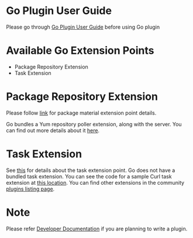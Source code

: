 # Go Plugin User Guide

Please go through [Go Plugin User Guide](plugin_user_guide.md) before using Go plugin

# Available Go Extension Points

- Package Repository Extension
- Task Extension

# Package Repository Extension

Please follow [link](package_repository_extension.md) for package material extension point details.

Go bundles a Yum repository poller extension, along with the server. You can find out more details about it
[here](yum_repository_poller.md).

# Task Extension

See [this](task_extension.md) for details about the task extension point. Go does not have a bundled task extension. You
can see the code for a sample Curl task extension at [this location](https://github.com/gocd/sample-plugins). You
can find other extensions in the community [plugins listing page](http://www.go.cd/community/plugins.html).

# Note

Please refer [Developer Documentation](http://www.go.cd/documentation/developer/writing_go_plugins/overview.html)
if you are planning to write a plugin.
